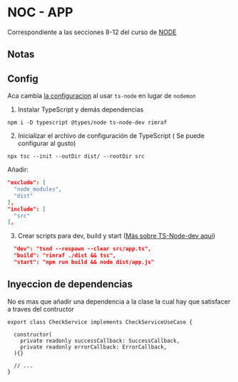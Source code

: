 # NOC - APP
Correspondiente a las secciones 8-12 del curso de [NODE](https://www.udemy.com/course/nodejs-de-cero-a-experto/)



## Notas



## Config
Aca cambia [la configuracion](https://gist.github.com/Klerith/3ba17e86dc4fabd8301a59699b9ffc0b) al usar `ts-node` en lugar de `nodemon`

1. Instalar TypeScript y demás dependencias
  ```
  npm i -D typescript @types/node ts-node-dev rimraf
  ```
2. Inicializar el archivo de configuración de TypeScript ( Se puede configurar al gusto)
  ```
  npx tsc --init --outDir dist/ --rootDir src
  ```
  Añadir:
  ```json
  "exclude": [
    "node_modules",
    "dist"
  ],
  "include": [
    "src"
  ],
  ```
3. Crear scripts para dev, build y start ([Más sobre TS-Node-dev aquí](https://www.npmjs.com/package/ts-node-dev))
  ```json
    "dev": "tsnd --respawn --clear src/app.ts",
    "build": "rimraf ./dist && tsc",
    "start": "npm run build && node dist/app.js"
  ```


## Inyeccion de dependencias
No es mas que añadir una dependencia a la clase la cual hay que satisfacer a traves del contructor

```TS
export class CheckService implements CheckServiceUseCase {
    
  constructor(
    private readonly successCallback: SuccessCallback,
    private readonly errorCallback: ErrorCallback,
  ){}

  // ...
}
```
